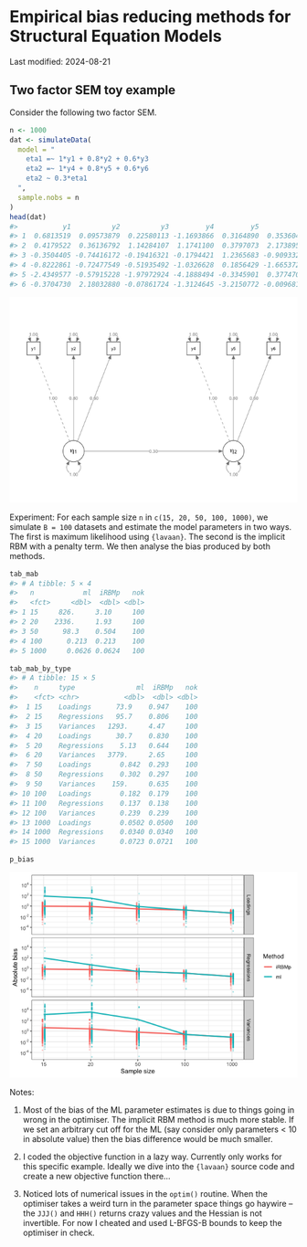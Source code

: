 
<!-- README.md is generated from README.Rmd. Please edit that file -->

# Empirical bias reducing methods for Structural Equation Models

<!-- badges: start -->
<!-- badges: end -->

Last modified: 2024-08-21

## Two factor SEM toy example

Consider the following two factor SEM.

``` r
n <- 1000
dat <- simulateData(
  model = "
    eta1 =~ 1*y1 + 0.8*y2 + 0.6*y3
    eta2 =~ 1*y4 + 0.8*y5 + 0.6*y6
    eta2 ~ 0.3*eta1
  ",
  sample.nobs = n
)
head(dat)
#>           y1          y2          y3         y4         y5           y6
#> 1  0.6813519  0.09573879  0.22580113 -1.1693866  0.3164890  0.353604230
#> 2  0.4179522  0.36136792  1.14284107  1.1741100  0.3797073  2.173895157
#> 3 -0.3504405 -0.74416172 -0.19416321 -0.1794421  1.2365683 -0.909332334
#> 4 -0.8222861 -0.72477549 -0.51935492 -1.0326628  0.1856429 -1.665372696
#> 5 -2.4349577 -0.57915228 -1.97972924 -4.1888494 -0.3345901  0.377470995
#> 6 -0.3704730  2.18032880 -0.07861724 -1.3124645 -3.2150772 -0.009681741
```

![](README_files/figure-gfm/sempath-1.png)<!-- -->

Experiment: For each sample size `n` in `c(15, 20, 50, 100, 1000)`, we
simulate `B = 100` datasets and estimate the model parameters in two
ways. The first is maximum likelihood using `{lavaan}`. The second is
the implicit RBM with a penalty term. We then analyse the bias produced
by both methods.

``` r
tab_mab
#> # A tibble: 5 × 4
#>   n            ml  iRBMp   nok
#>   <fct>     <dbl>  <dbl> <dbl>
#> 1 15     826.     3.10     100
#> 2 20    2336.     1.93     100
#> 3 50      98.3    0.504    100
#> 4 100      0.213  0.213    100
#> 5 1000     0.0626 0.0624   100
```

``` r
tab_mab_by_type
#> # A tibble: 15 × 5
#>    n     type               ml  iRBMp   nok
#>    <fct> <chr>           <dbl>  <dbl> <dbl>
#>  1 15    Loadings      73.9    0.947    100
#>  2 15    Regressions   95.7    0.806    100
#>  3 15    Variances   1293.     4.47     100
#>  4 20    Loadings      30.7    0.830    100
#>  5 20    Regressions    5.13   0.644    100
#>  6 20    Variances   3779.     2.65     100
#>  7 50    Loadings       0.842  0.293    100
#>  8 50    Regressions    0.302  0.297    100
#>  9 50    Variances    159.     0.635    100
#> 10 100   Loadings       0.182  0.179    100
#> 11 100   Regressions    0.137  0.138    100
#> 12 100   Variances      0.239  0.239    100
#> 13 1000  Loadings       0.0502 0.0500   100
#> 14 1000  Regressions    0.0340 0.0340   100
#> 15 1000  Variances      0.0723 0.0721   100
```

``` r
p_bias
```

![](README_files/figure-gfm/unnamed-chunk-6-1.png)<!-- -->

Notes:

1.  Most of the bias of the ML parameter estimates is due to things
    going in wrong in the optimiser. The implicit RBM method is much
    more stable. If we set an arbitrary cut off for the ML (say consider
    only parameters \< 10 in absolute value) then the bias difference
    would be much smaller.

2.  I coded the objective function in a lazy way. Currently only works
    for this specific example. Ideally we dive into the `{lavaan}`
    source code and create a new objective function there…

3.  Noticed lots of numerical issues in the `optim()` routine. When the
    optimiser takes a weird turn in the parameter space things go
    haywire – the `JJJ()` and `HHH()` returns crazy values and the
    Hessian is not invertible. For now I cheated and used L-BFGS-B
    bounds to keep the optimiser in check.
